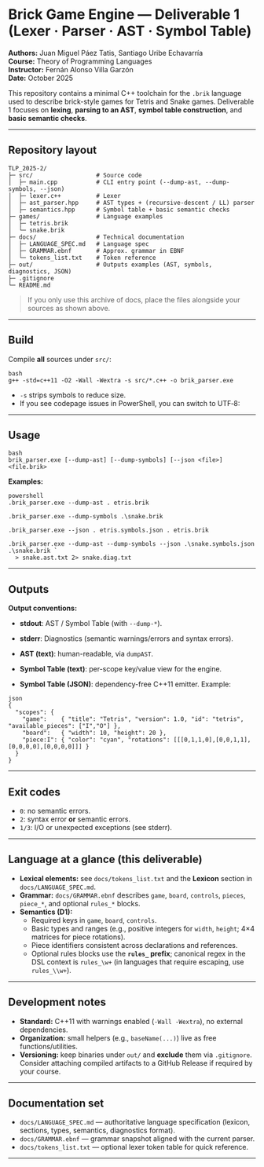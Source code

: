 # Brick Game Engine — Deliverable 1 (Lexer · Parser · AST · Symbol Table)

**Authors:** Juan Miguel Páez Tatis, Santiago Uribe Echavarría  
**Course:** Theory of Programming Languages  
**Instructor:** Fernán Alonso Villa Garzón  
**Date:** October 2025

This repository contains a minimal C++ toolchain for the `.brik` language used to describe brick-style games for Tetris and Snake games.
Deliverable 1 focuses on **lexing**, **parsing to an AST**, **symbol table construction**, and **basic semantic checks**.

---

## Repository layout

```
TLP_2025-2/
├─ src/                  # Source code
│  ├─ main.cpp           # CLI entry point (--dump-ast, --dump-symbols, --json)
│  ├─ lexer.c++          # Lexer
│  ├─ ast_parser.hpp     # AST types + (recursive-descent / LL) parser
│  ├─ semantics.hpp      # Symbol table + basic semantic checks
├─ games/                # Language examples
│  ├─ tetris.brik
│  └─ snake.brik
├─ docs/                 # Technical documentation
│  ├─ LANGUAGE_SPEC.md   # Language spec 
│  ├─ GRAMMAR.ebnf       # Approx. grammar in EBNF 
│  └─ tokens_list.txt    # Token reference 
├─ out/                  # Outputs examples (AST, symbols, diagnostics, JSON)
├─ .gitignore
└─ README.md
```

> If you only use this archive of docs, place the files alongside your sources as shown above.

---

## Build

Compile **all** sources under `src/`:

```
bash
g++ -std=c++11 -O2 -Wall -Wextra -s src/*.c++ -o brik_parser.exe
```

- `-s` strips symbols to reduce size.
- If you see codepage issues in PowerShell, you can switch to UTF‑8:

---

## Usage

```
bash
brik_parser.exe [--dump-ast] [--dump-symbols] [--json <file>] <file.brik>
```

**Examples:**

```
powershell
.brik_parser.exe --dump-ast . etris.brik

.brik_parser.exe --dump-symbols .\snake.brik

.brik_parser.exe --json . etris.symbols.json . etris.brik

.brik_parser.exe --dump-ast --dump-symbols --json .\snake.symbols.json .\snake.brik `
  > snake.ast.txt 2> snake.diag.txt
```

---

## Outputs

**Output conventions:**

- **stdout**: AST / Symbol Table (with `--dump-*`).
- **stderr**: Diagnostics (semantic warnings/errors and syntax errors).

- **AST (text)**: human-readable, via `dumpAST`.
- **Symbol Table (text)**: per-scope key/value view for the engine.
- **Symbol Table (JSON)**: dependency-free C++11 emitter. Example:

```
json
{
  "scopes": {
    "game":    { "title": "Tetris", "version": 1.0, "id": "tetris", "available_pieces": ["I","O"] },
    "board":   { "width": 10, "height": 20 },
    "piece:I": { "color": "cyan", "rotations": [[[0,1,1,0],[0,0,1,1],[0,0,0,0],[0,0,0,0]]] }
  }
}
```

---

## Exit codes

- `0`: no semantic errors.
- `2`: syntax error **or** semantic errors.
- `1/3`: I/O or unexpected exceptions (see stderr).

---

## Language at a glance (this deliverable)

- **Lexical elements:** see `docs/tokens_list.txt` and the **Lexicon** section in `docs/LANGUAGE_SPEC.md`.
- **Grammar:** `docs/GRAMMAR.ebnf` describes `game`, `board`, `controls`, `pieces`, `piece_*`, and optional `rules_*` blocks.
- **Semantics (D1):**
  - Required keys in `game`, `board`, `controls`.
  - Basic types and ranges (e.g., positive integers for `width`, `height`; 4×4 matrices for piece rotations).
  - Piece identifiers consistent across declarations and references.
  - Optional rules blocks use the **`rules_` prefix**; canonical regex in the DSL context is `rules_\w+` (in languages that require escaping, use `rules_\\w+`).

---

## Development notes

- **Standard:** C++11 with warnings enabled (`-Wall -Wextra`), no external dependencies.
- **Organization:** small helpers (e.g., `baseName(...)`) live as free functions/utilities.
- **Versioning:** keep binaries under `out/` and **exclude** them via `.gitignore`.  
  Consider attaching compiled artifacts to a GitHub Release if required by your course.

---

## Documentation set

- `docs/LANGUAGE_SPEC.md` — authoritative language specification (lexicon, sections, types, semantics, diagnostics format).
- `docs/GRAMMAR.ebnf` — grammar snapshot aligned with the current parser.
- `docs/tokens_list.txt` — optional lexer token table for quick reference.

---
